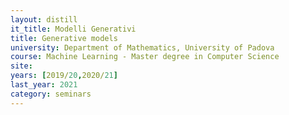 ```yaml
---
layout: distill
it_title: Modelli Generativi
title: Generative models
university: Department of Mathematics, University of Padova
course: Machine Learning - Master degree in Computer Science
site: 
years: [2019/20,2020/21]
last_year: 2021
category: seminars
---
```

